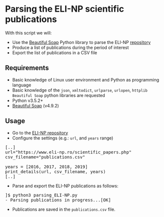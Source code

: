 # Parsing the ELI-NP scientific publications

With this script we will: 

* Use the [Beautiful Soap](https://www.crummy.com/software/BeautifulSoup/bs4/doc/) Python library to parse the ELI-NP [repository](https://www.eli-np.ro/scientific_papers.php) 
* Produce a list of publications during the period of interest
* Export the list of publications in a CSV file

## Requirements
* Basic knowledge of Linux user environment and Python as programming language
* Basic knowledge of the `json`, `xmltodict`, `urlparse`, `urlopen`, `httplib` `Beautiful Soap` python libraries are requested
* Python v3.5.2+
* [Beautiful Soap](https://www.crummy.com/software/BeautifulSoup/bs4/doc/) (v4.9.2)

## Usage
* Go to the [ELI-NP repository](https://www.eli-np.ro/scientific_papers.php)
* Configure the settings (e.g.: `url`, and `years` range)

<pre>
[..]
url="https://www.eli-np.ro/scientific_papers.php"
csv_filename="publications.csv"

years = [2016, 2017, 2018, 2019]
print_details(url, csv_filename, years)
[..]
</pre>

* Parse and export the ELI-NP publications as follows:
<pre>
]$ python3 parsing_ELI-NP.py 
- Parsing publications in progress...[OK]
</pre>

* Publications are saved in the `publications.csv` file.
